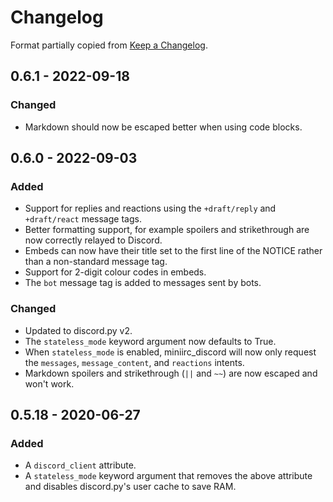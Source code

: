 # Changelog

Format partially copied from [Keep a Changelog](https://keepachangelog.com).

## 0.6.1 - 2022-09-18

### Changed

 - Markdown should now be escaped better when using code blocks.

## 0.6.0 - 2022-09-03

### Added

 - Support for replies and reactions using the `+draft/reply` and `+draft/react` message tags.
 - Better formatting support, for example spoilers and strikethrough are now
   correctly relayed to Discord.
 - Embeds can now have their title set to the first line of the NOTICE rather
   than a non-standard message tag.
 - Support for 2-digit colour codes in embeds.
 - The `bot` message tag is added to messages sent by bots.

### Changed

 - Updated to discord.py v2.
 - The `stateless_mode` keyword argument now defaults to True.
 - When `stateless_mode` is enabled, miniirc_discord will now only request the
   `messages`, `message_content`, and `reactions` intents.
 - Markdown spoilers and strikethrough (`||` and `~~`) are now escaped and
   won't work.

## 0.5.18 - 2020-06-27

### Added

 - A `discord_client` attribute.
 - A `stateless_mode` keyword argument that removes the above attribute and disables discord.py's user cache to save RAM.
